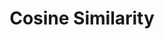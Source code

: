 ---
title: "Cosine Similarity"

categories: ['']

tags: ['Cosine', 'Similarity']

arabic: ['تشابه جيب التمام']

publishers: ['المعالجة اﻵلية للنصوص العربية']

types: "word"

slug: ""
---